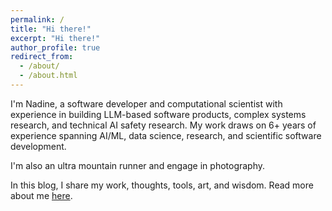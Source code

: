 ```yaml
---
permalink: /
title: "Hi there!"
excerpt: "Hi there!"
author_profile: true
redirect_from:
  - /about/
  - /about.html
---
```


I'm Nadine, a software developer and computational scientist with experience in building LLM-based software products, complex systems research, and technical AI safety research. My work draws on 6+ years of experience spanning AI/ML, data science, research, and scientific software development.

I'm also an ultra mountain runner and engage in photography.

In this blog, I share my work, thoughts, tools, art, and wisdom. Read more about me [here](https://nadinespy.github.io/about-me/). 




